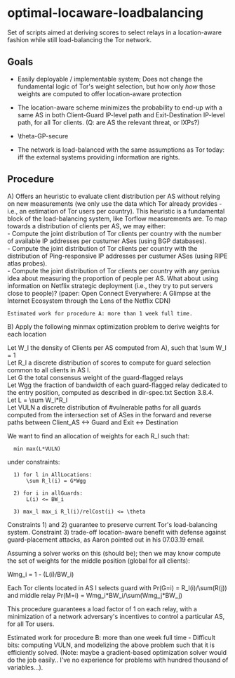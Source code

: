 # optimal-locaware-loadbalancing

Set of scripts aimed at deriving scores to select relays in a
location-aware fashion while still load-balancing the
Tor network.

## Goals

  - Easily deployable / implementable system; Does not change the
    fundamental logic of Tor's weight selection, but how only *how*
    those weights are computed to offer location-aware protection

  - The location-aware scheme minimizes the probability to end-up with a
    same AS in both Client-Guard IP-level path and Exit-Destination
    IP-level path, for all Tor clients. (Q: are AS the relevant threat,
    or IXPs?)

  - \theta-GP-secure

  - The network is load-balanced with the same assumptions as Tor today:
    iff the external systems providing information are rights.

## Procedure

  A) Offers an heuristic to evaluate client distribution per AS without
    relying on new measurements (we only use the data which Tor already
    provides - i.e., an estimation of Tor users per country). This heuristic
    is a fundamental block of the load-balancing system, like Torflow
    measurements are.
    To map towards a distribution of clients per AS, we may either:  
      - Compute the joint distribution of Tor clients per country with
        the number of available IP addresses per custumer ASes (using
        BGP databases).  
      - Compute the joint distribution of Tor clients per country with
        the distribution of Ping-responsive IP addresses per custumer
        ASes (using RIPE atlas probes).  
      - Compute the joint distribution of Tor clients per country with
        any genius idea about measuring the proportion of people per AS.
        What about using information on Netflix strategic deployment
        (i.e., they try to put servers close to people)?
        (paper: Open Connect Everywhere: A Glimpse at the Internet
        Ecosystem through the Lens of the Netflix CDN)
  
    Estimated work for procedure A: more than 1 week full time.  

  B) Apply the following minmax optimization problem to derive weights for each
     location  

   Let W_l the density of Clients per AS computed from A), such that
   \sum W_l = 1  
   Let R_l a discrete distribution of scores to compute for guard selection
   common to all clients in AS l.  
   Let G the total consensus weight of the guard-flagged relays  
   Let Wgg the fraction of bandwidth of each guard-flagged relay
   dedicated to the entry position, computed as described in
   dir-spec.txt Section 3.8.4.  
   Let L = \sum W_l\*R_l  
   Let VULN a discrete distribution of #vulnerable paths for all guards
   computed from the intersection set of ASes in the forward and reverse
   paths between Client_AS <-> Guard and Exit <-> Destination  

   We want to find an allocation of weights for each R_l such that:

      min max(L*VULN)
   
   under constraints:

      1) for l in AllLocations:
          \sum R_l(i) = G*Wgg
      
      2) for i in allGuards:
          L(i) <= BW_i

      3) max_l max_i R_l(i)/relCost(i) <= \theta
  
  Constraints 1) and 2) guarantee to preserve current Tor's
load-balancing system. Constraint 3) trade-off location-aware benefit with
defense against guard-placement attacks, as Aaron pointed out in his
07.03.19 email.  

  Assuming a solver works on this (should be); then we may know compute
the set of weights for the middle position (global for all clients):

  Wmg_i = 1 - (L(i)/BW_i)

  Each Tor clients located in AS l selects guard with Pr(G=i) = R_l(i)/\sum(R(j)) and
middle relay Pr(M=i) = Wmg_i\*BW_i/\sum(Wmg_j\*BW_j)

  This procedure guarantees a load factor of 1 on each relay, with a
minimization of a network adversary's incentives to control a particular
AS, for all Tor users.

  Estimated work for procedure B: more than one week full time -
Difficult bits: computing VULN, and modelizing the above problem such
that it is efficiently solved. (Note: maybe a gradient-based
optimization solver would do the job easily.. I've no experience for problems with hundred
thousand of variables...).

